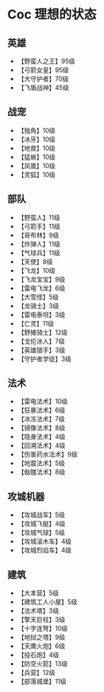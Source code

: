# Coc 理想的状态

## 英雄

- 【野蛮人之王】95级
- 【弓箭女皇】95级
- 【大守护者】70级
- 【飞盾战神】45级

## 战宠

- 【独角】10级
- 【冰牙】10级
- 【地兽】10级
- 【猛蜥】10级
- 【凤凰】10级
- 【灵狐】10级

## 部队

- 【野蛮人】11级
- 【弓箭手】11级
- 【哥布林】9级
- 【炸弹人】11级
- 【气球兵】11级
- 【天使】8级
- 【飞龙】10级
- 【飞龙宝宝】9级
- 【雷电飞龙】6级
- 【大雪怪】5级
- 【龙骑士】3级
- 【雷电泰坦】3级
- 【亡灵】11级
- 【野猪骑士】12级
- 【戈伦冰人】7级
- 【英雄猎手】3级
- 【守护者学徒】3级


## 法术

- 【雷电法术】10级
- 【狂暴法术】6级
- 【冰冻法术】7级
- 【镜像法术】8级
- 【隐身法术】4级
- 【回溯法术】4级
- 【伤害药水法术】9级
- 【地震法术】5级
- 【骷髅法术】8级

## 攻城机器

- 【攻城战车】5级
- 【攻城飞艇】4级
- 【攻城气球】5级
- 【攻城滚木车】4级
- 【攻城烈焰车】4级

## 建筑

- 【大本营】5级
- 【建筑工人小屋】5级
- 【法术塔】3级
- 【擎天巨柱】3级
- 【十字连弩】10级
- 【地狱之塔】9级
- 【天鹰火炮】6级
- 【投石炮】4级
- 【防空火箭】13级
- 【兵营】12级
- 【部落城堡】11级



